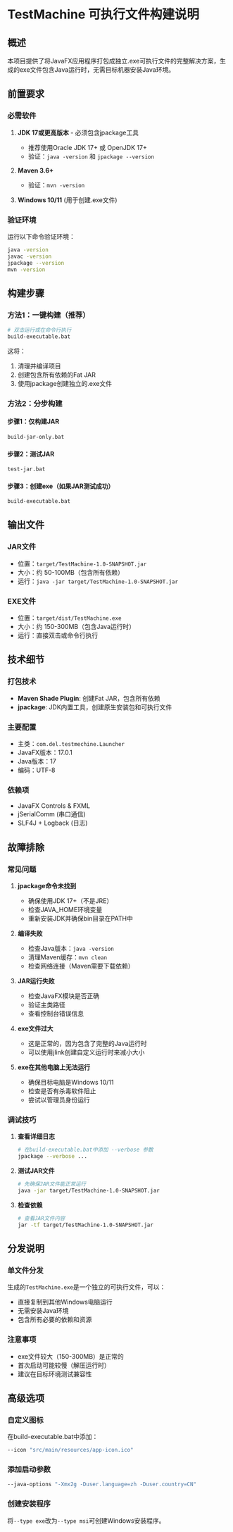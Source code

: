 # TestMachine 可执行文件构建说明

## 概述
本项目提供了将JavaFX应用程序打包成独立.exe可执行文件的完整解决方案，生成的exe文件包含Java运行时，无需目标机器安装Java环境。

## 前置要求

### 必需软件
1. **JDK 17或更高版本** - 必须包含jpackage工具
   - 推荐使用Oracle JDK 17+ 或 OpenJDK 17+
   - 验证：`java -version` 和 `jpackage --version`

2. **Maven 3.6+**
   - 验证：`mvn -version`

3. **Windows 10/11** (用于创建.exe文件)

### 验证环境
运行以下命令验证环境：
```bash
java -version
javac -version
jpackage --version
mvn -version
```

## 构建步骤

### 方法1：一键构建（推荐）
```bash
# 双击运行或在命令行执行
build-executable.bat
```

这将：
1. 清理并编译项目
2. 创建包含所有依赖的Fat JAR
3. 使用jpackage创建独立的.exe文件

### 方法2：分步构建

#### 步骤1：仅构建JAR
```bash
build-jar-only.bat
```

#### 步骤2：测试JAR
```bash
test-jar.bat
```

#### 步骤3：创建exe（如果JAR测试成功）
```bash
build-executable.bat
```

## 输出文件

### JAR文件
- 位置：`target/TestMachine-1.0-SNAPSHOT.jar`
- 大小：约 50-100MB（包含所有依赖）
- 运行：`java -jar target/TestMachine-1.0-SNAPSHOT.jar`

### EXE文件
- 位置：`target/dist/TestMachine.exe`
- 大小：约 150-300MB（包含Java运行时）
- 运行：直接双击或命令行执行

## 技术细节

### 打包技术
- **Maven Shade Plugin**: 创建Fat JAR，包含所有依赖
- **jpackage**: JDK内置工具，创建原生安装包和可执行文件

### 主要配置
- 主类：`com.del.testmechine.Launcher`
- JavaFX版本：17.0.1
- Java版本：17
- 编码：UTF-8

### 依赖项
- JavaFX Controls & FXML
- jSerialComm (串口通信)
- SLF4J + Logback (日志)

## 故障排除

### 常见问题

1. **jpackage命令未找到**
   - 确保使用JDK 17+（不是JRE）
   - 检查JAVA_HOME环境变量
   - 重新安装JDK并确保bin目录在PATH中

2. **编译失败**
   - 检查Java版本：`java -version`
   - 清理Maven缓存：`mvn clean`
   - 检查网络连接（Maven需要下载依赖）

3. **JAR运行失败**
   - 检查JavaFX模块是否正确
   - 验证主类路径
   - 查看控制台错误信息

4. **exe文件过大**
   - 这是正常的，因为包含了完整的Java运行时
   - 可以使用jlink创建自定义运行时来减小大小

5. **exe在其他电脑上无法运行**
   - 确保目标电脑是Windows 10/11
   - 检查是否有杀毒软件阻止
   - 尝试以管理员身份运行

### 调试技巧

1. **查看详细日志**
   ```bash
   # 在build-executable.bat中添加 --verbose 参数
   jpackage --verbose ...
   ```

2. **测试JAR文件**
   ```bash
   # 先确保JAR文件能正常运行
   java -jar target/TestMachine-1.0-SNAPSHOT.jar
   ```

3. **检查依赖**
   ```bash
   # 查看JAR文件内容
   jar -tf target/TestMachine-1.0-SNAPSHOT.jar
   ```

## 分发说明

### 单文件分发
生成的`TestMachine.exe`是一个独立的可执行文件，可以：
- 直接复制到其他Windows电脑运行
- 无需安装Java环境
- 包含所有必要的依赖和资源

### 注意事项
- exe文件较大（150-300MB）是正常的
- 首次启动可能较慢（解压运行时）
- 建议在目标环境测试兼容性

## 高级选项

### 自定义图标
在build-executable.bat中添加：
```bash
--icon "src/main/resources/app-icon.ico"
```

### 添加启动参数
```bash
--java-options "-Xmx2g -Duser.language=zh -Duser.country=CN"
```

### 创建安装程序
将`--type exe`改为`--type msi`可创建Windows安装程序。
